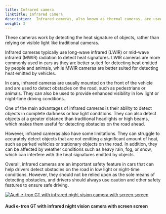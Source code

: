```yaml
---
title: Infrared camera
linktitle: Infrared camera
description:  Infrared cameras, also known as thermal cameras, are used in some cars for various purposes such as night vision, pedestrian detection, and animal detection. 
weight: 3
---
```

<!-- markdownlint-disable MD033 -->
These cameras work by detecting the heat signature of objects, rather than relying on visible light like traditional cameras.

Infrared cameras typically use long-wave infrared (LWIR) or mid-wave infrared (MWIR) radiation to detect heat signatures. LWIR cameras are more commonly used in cars as they are better suited for detecting heat emitted by people and animals, while MWIR cameras are better suited for detecting heat emitted by vehicles.

In cars, infrared cameras are usually mounted on the front of the vehicle and are used to detect obstacles on the road, such as pedestrians or animals. They can also be used to provide enhanced visibility in low light or night-time driving conditions.

One of the main advantages of infrared cameras is their ability to detect objects in complete darkness or low light conditions. They can also detect objects at a greater distance than traditional headlights or high beams, which makes them useful for detecting obstacles on the road ahead.

However, infrared cameras also have some limitations. They can struggle to accurately detect objects that are not emitting a significant amount of heat, such as parked vehicles or stationary objects on the road. In addition, they can be affected by weather conditions such as heavy rain, fog, or snow, which can interfere with the heat signatures emitted by objects.

Overall, infrared cameras are an important safety feature in cars that can help drivers detect obstacles on the road in low light or night-time conditions. However, they should not be relied upon as the sole means of detecting obstacles, and drivers should always use caution and other safety features to ensure safe driving.

<figur>
    <a href="https://media.evkx.net/multimedia/technology/sensorsandcameras/infrared/illustrationetrongt.jpg">
        <img src="https://media.evkx.net/multimedia/technology/sensorsandcameras/infrared/illustrationetrongt_st.jpg" alt="Audi e-tron GT with infrared night vision camera with screen screen" title="Audi e-tron GT with infrared night vision camera with screen screen">
    </a>
    <figcaption><h4>Audi e-tron GT with infrared night vision camera with screen screen</h4></figcaption>
</figur>